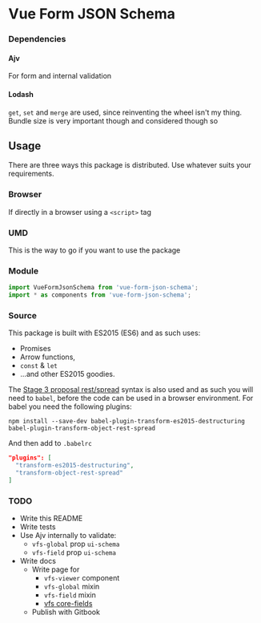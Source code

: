 # Vue Form JSON Schema

### Dependencies

#### Ajv
For form and internal validation

#### Lodash
`get`, `set` and `merge` are used, since reinventing the wheel isn't my thing. Bundle size is very important though and considered though so

## Usage

There are three ways this package is distributed. Use whatever suits your requirements.

### Browser

If directly in a browser using a `<script>` tag

### UMD

This is the way to go if you want to use the package

### Module

```js
import VueFormJsonSchema from 'vue-form-json-schema';
import * as components from 'vue-form-json-schema';
```

### Source

This package is built with ES2015 (ES6) and as such uses:

  * Promises
  * Arrow functions,
  * `const` & `let`
  * ...and other ES2015 goodies.

The [Stage 3 proposal rest/spread](https://github.com/tc39/proposal-object-rest-spread) syntax is also used and as such you will need to `babel`, before the code can be used in a browser environment.
For babel you need the following plugins:

`npm install --save-dev babel-plugin-transform-es2015-destructuring babel-plugin-transform-object-rest-spread`

And then add to `.babelrc`

```json
"plugins": [
  "transform-es2015-destructuring",
  "transform-object-rest-spread"
]
```

### TODO

* Write this README
* Write tests
* Use Ajv internally to validate:
  * `vfs-global` prop `ui-schema`
  * `vfs-field` prop `ui-schema`
* Write docs
  * Write page for
    * `vfs-viewer` component
    * `vfs-global` mixin
    * `vfs-field` mixin
    * [vfs core-fields](https://github.com/jarvelov/vue-form-json-schema-core-fields)
  * Publish with Gitbook
